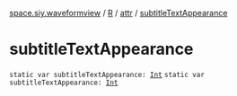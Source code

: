 [space.siy.waveformview](../../index.md) / [R](../index.md) / [attr](index.md) / [subtitleTextAppearance](./subtitle-text-appearance.md)

# subtitleTextAppearance

`static var subtitleTextAppearance: `[`Int`](https://kotlinlang.org/api/latest/jvm/stdlib/kotlin/-int/index.html)
`static var subtitleTextAppearance: `[`Int`](https://kotlinlang.org/api/latest/jvm/stdlib/kotlin/-int/index.html)